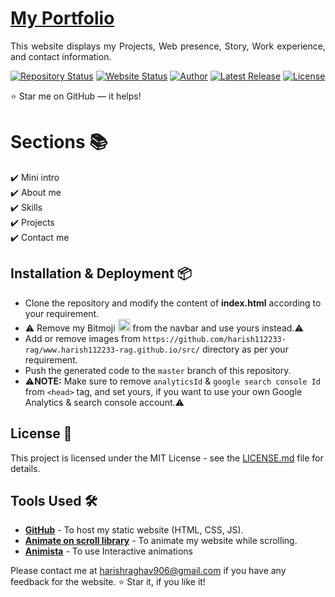 # <a href="https://harish112233-rag.github.io/" target="_blank">My Portfolio</a>
<p align="justify">This website displays my Projects, Web presence, Story, Work experience, and contact information.</p>

[![Repository Status](https://img.shields.io/badge/Repository%20Status-Maintained-dark%20green.svg)](https://github.com/harish112233-rag/harish112233-rag.github.io)
[![Website Status](https://img.shields.io/badge/Website%20Status-Online-green)](https://harish112233-rag.github.io)
[![Author](https://img.shields.io/badge/Author-Harish%20Raghavendar-purple.svg)](https://www.instagram.com/harish__g_?igshid=YmMyMTA2MsY%3D)
[![Latest Release](https://img.shields.io/badge/Latest%20Release-11%20Jan%202024-yellow.svg)](https://github.com/harish112233-rag/harish112233-rag.github.io)
<a href="[https://github.com/harish112233-rag/harish112233-rag.github.io]/blob/master/LICENSE"><img alt="License" src="http://img.shields.io/:license-mit-blue.svg?style=flat-square?style=flat-square" /></a>


:star: Star me on GitHub — it helps!

# Sections 📚

✔️ Mini intro\
✔️ About me \
✔️ Skills\
✔️ Projects\
✔️ Contact me

## Installation & Deployment 📦
- Clone the repository and modify the content of <b>index.html</b> according to your requirement.
- ⚠️ Remove my Bitmoji <img src="[https://github.com/harish112233-rag/harish112233-rag.github.io/assets/86096184/05e5b2d6-8b38-4cf9-a5a3-eb63e81aab1d" width="20px"> from the navbar and use yours instead.⚠️
- Add or remove images from `https://github.com/harish112233-rag/www.harish112233-rag.github.io/src/` directory as per your requirement.
- Push the generated code to the `master` branch of this repository.
- ⚠️<b>NOTE:</b> Make sure to remove `analyticsId` & `google search console Id` from `<head>` tag, and set yours, if you want to use your own Google Analytics & search console account.⚠️


## License 📄
This project is licensed under the MIT License - see the [LICENSE.md](./LICENSE) file for details.

## Tools Used 🛠️
* [<b>GitHub</b>](https://github.com/) - To host my static website (HTML, CSS, JS).
* [<b>Animate on scroll library</b>](https://github.com/michalsnik/aos) - To animate my website while scrolling.
* [<b>Animista</b>](https://animista.net/) - To use Interactive animations


Please contact me at harishraghav906@gmail.com if you have any feedback for the website. :star: Star it, if you like it!
